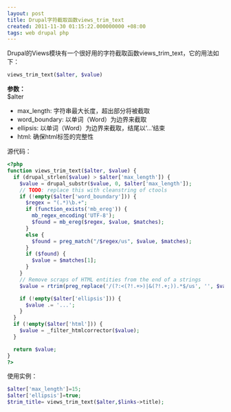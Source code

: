 ```yaml
---
layout: post
title: Drupal字符截取函数views_trim_text
created: 2011-11-30 01:15:22.000000000 +08:00
tags: web drupal php
---
```


Drupal的Views模块有一个很好用的字符截取函数views_trim_text，它的用法如下：

```php
views_trim_text($alter, $value)
```

**参数：**  
$alter

-  max_length: 字符串最大长度，超出部分将被截取
-  word_boundary: 以单词（Word）为边界来截取
-  ellipsis: 以单词（Word）为边界来截取，结尾以‘...’结束
-  html: 确保html标签的完整性

<!-- more -->

源代码：

```php
<?php
function views_trim_text($alter, $value) {
  if (drupal_strlen($value) > $alter['max_length']) {
    $value = drupal_substr($value, 0, $alter['max_length']);
    // TODO: replace this with cleanstring of ctools
    if (!empty($alter['word_boundary'])) {
      $regex = "(.*)\b.+";
      if (function_exists('mb_ereg')) {
        mb_regex_encoding('UTF-8');
        $found = mb_ereg($regex, $value, $matches);
      }
      else {
        $found = preg_match("/$regex/us", $value, $matches);
      }
      if ($found) {
        $value = $matches[1];
      }
    }
    // Remove scraps of HTML entities from the end of a strings
    $value = rtrim(preg_replace('/(?:<(?!.+>)|&(?!.+;)).*$/us', '', $value));

    if (!empty($alter['ellipsis'])) {
      $value .= '...';
    }
  }
  if (!empty($alter['html'])) {
    $value = _filter_htmlcorrector($value);
  }

  return $value;
}
?>
```

使用实例：

```php
$alter['max_length']=15;
$alter['ellipsis']=true;
$trim_title= views_trim_text($alter,$links->title); 
```
